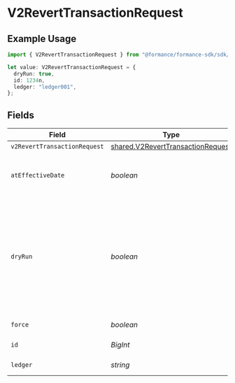 # V2RevertTransactionRequest

## Example Usage

```typescript
import { V2RevertTransactionRequest } from "@formance/formance-sdk/sdk/models/operations";

let value: V2RevertTransactionRequest = {
  dryRun: true,
  id: 1234n,
  ledger: "ledger001",
};
```

## Fields

| Field                                                                                                              | Type                                                                                                               | Required                                                                                                           | Description                                                                                                        | Example                                                                                                            |
| ------------------------------------------------------------------------------------------------------------------ | ------------------------------------------------------------------------------------------------------------------ | ------------------------------------------------------------------------------------------------------------------ | ------------------------------------------------------------------------------------------------------------------ | ------------------------------------------------------------------------------------------------------------------ |
| `v2RevertTransactionRequest`                                                                                       | [shared.V2RevertTransactionRequest](../../../sdk/models/shared/v2reverttransactionrequest.md)                      | :heavy_minus_sign:                                                                                                 | N/A                                                                                                                |                                                                                                                    |
| `atEffectiveDate`                                                                                                  | *boolean*                                                                                                          | :heavy_minus_sign:                                                                                                 | Revert transaction at effective date of the original tx                                                            |                                                                                                                    |
| `dryRun`                                                                                                           | *boolean*                                                                                                          | :heavy_minus_sign:                                                                                                 | Set the dryRun mode. dry run mode doesn't add the logs to the database or publish a message to the message broker. | true                                                                                                               |
| `force`                                                                                                            | *boolean*                                                                                                          | :heavy_minus_sign:                                                                                                 | Force revert                                                                                                       |                                                                                                                    |
| `id`                                                                                                               | *BigInt*                                                                                                           | :heavy_check_mark:                                                                                                 | Transaction ID.                                                                                                    | 1234                                                                                                               |
| `ledger`                                                                                                           | *string*                                                                                                           | :heavy_check_mark:                                                                                                 | Name of the ledger.                                                                                                | ledger001                                                                                                          |